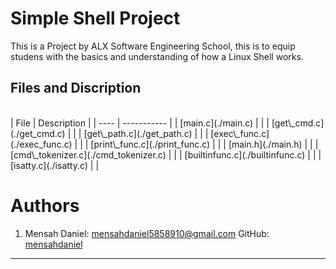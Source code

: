 # Simple Shell Project

This is a Project by ALX Software Engineering School, this is to equip studens with the basics and understanding of how a Linux Shell works.

## Files and Discription
<br>
| File | Description |
| ---- | ----------- |
| [main.c](./main.c) |  |
| [get\_cmd.c](./get_cmd.c) |  |
| [get\_path.c](./get_path.c) |  |
| [exec\_func.c](./exec_func.c) |  |
| [print\_func.c](./print_func.c) |  |
| [main.h](./main.h) |  |
| [cmd\_tokenizer.c](./cmd_tokenizer.c) |  |
| [builtinfunc.c](./builtinfunc.c) |  |
| [isatty.c](./isatty.c) |  |

# Authors

1. Mensah Daniel: [mensahdaniel5858910@gmail.com](mailto:mensahdaniel5858910@gmail.com) GitHub: [mensahdaniel](https://github.com/mensahdaniel)

- - -
